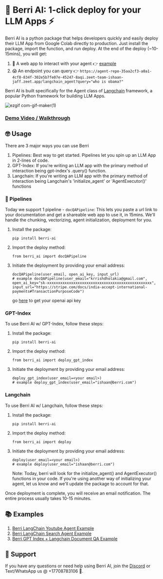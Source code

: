 # 🍇 Berri AI: 1-click deploy for your LLM Apps ⚡️

Berri AI is a python package that helps developers quickly and easily deploy their LLM App from Google Colab directly to production. Just install the package, import the function, and run deploy. At the end of the deploy (~10-15mins), you will get:

1. 🎉 A web app to interact with your agent 👉 [example](https://agent-repo-35aa2cf3-a0a1-4cf8-834f-302e5b7fe07e-45247-8aqi.zeet-team-ishaan-jaff.zeet.app/)
2. 😱 An endpoint you can query 👉 `https://agent-repo-35aa2cf3-a0a1-4cf8-834f-302e5b7fe07e-45247-8aqi.zeet-team-ishaan-jaff.zeet.app/langchain_agent?query="who is obama?"`

Berri AI is built specifically for the Agent class of [Langchain](https://github.com/hwchase17/langchain) framework, a popular Python framework for building LLM Apps.

![ezgif com-gif-maker(1)](https://user-images.githubusercontent.com/17561003/216242793-a5cc6887-3f02-4421-ae2d-1cd0df11c342.gif)

### [Demo Video / Walkthrough](https://www.loom.com/share/fd4375b4a77f4ea7802369cb06a16d43)

## 🤓 Usage

There are 3 major ways you can use Berri

1. Pipelines: Best way to get started. Pipelines let you spin up an LLM App in 2-lines of code.
2. GPT-Index: If you're writing an LLM app with the primary method of interaction being gpt-index's .query() function.
3. Langchain: If you're writing an LLM app with the primary method of interaction being Langchain's 'initialize_agent' or 'AgentExecutor()' functions

### 👷 Pipelines

Today we support 1 pipeline - `docQAPipeline`: This lets you paste a url link to your documentation and get a shareable web app to use it, in 15mins. We'll handle the chunking, vectorizing, agent initialization, deployment for you.

1. Install the package:

   ```
   pip install berri-ai
   ```

2. Import the deploy method:

   ```
   from berri_ai import docQAPipeline
   ```

3. Initiate the deployment by providing your email address:
   ```
   docQAPipeline(user_email, open_ai_key, input_url)
   # example docQAPipeline(user_email="krrishdholakia@gmail.com", open_ai_key="sk-xxxxxxxxxxxxxxxxxxxxxxxxxxxxxxxxxxxxxxxxxxxxxxxx", input_url="https://stripe.com/docs/india-accept-international-payments#TransactionPurposeCode")
   ```
   go [here](https://help.openai.com/en/articles/4936850-where-do-i-find-my-secret-api-key) to get your openai api key

### GPT-Index

To use Berri AI w/ GPT-Index, follow these steps:

1. Install the package:

   ```
   pip install berri-ai
   ```

2. Import the deploy method:

   ```
   from berri_ai import deploy_gpt_index
   ```

3. Initiate the deployment by providing your email address:
   ```
   deploy_gpt_index(user_email=<your email>)
   # example deploy_gpt_index(user_email="ishaan@berri.com")
   ```

### Langchain

To use Berri AI w/ Langchain, follow these steps:

1. Install the package:

   ```
   pip install berri-ai
   ```

2. Import the deploy method:

   ```
   from berri_ai import deploy
   ```

3. Initiate the deployment by providing your email address:
   ```
   deploy(user_email=<your email>)
   # example deploy(user_email="ishaan@berri.com")
   ```
   Note: Today, berri will look for the initialize_agent() and AgentExecutor() functions in your code. If you're using another way of initializing your agent, let us know and we'll update the package to account for that.

Once deployment is complete, you will receive an email notification. The entire process usually takes 10-15 minutes.

## 📚 Examples

1. [Berri LangChain Youtube Agent Example](https://colab.research.google.com/drive/1Do4Utp4crMSpPngDlZOXx30HFmKhtxIF?usp=sharing)
2. [Berri LangChain Search Agent Example](https://colab.research.google.com/drive/1cB-QfCaKBs2Npe58R60qf-II0wcsT6VQ?usp=sharing)
3. [Berri GPT Index + Langchain Document QA Example](https://colab.research.google.com/drive/1R4e4dd-qr4XxPbOGdAIj0ybtliSlO4Zm?usp=sharing)

## 🚨 Support

If you have any questions or need help using Berri AI, join the [Discord](https://discord.gg/KvG3azf39U) or Text/WhatsApp us @ +17708783106 📱.
